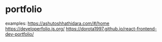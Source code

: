 # portfolio

examples:
https://ashutoshhathidara.com/#/home
https://developerfolio.js.org/
https://dorota1997.github.io/react-frontend-dev-portfolio/